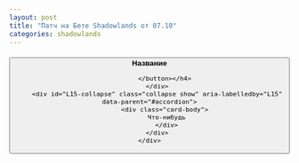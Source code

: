 ```yaml
---
layout: post
title: "Патч на Бете Shadowlands от 07.10"
categories: shadowlands 
---
```

<div id="accordion">
   <div class="card">
        <div class="card-header" id="L15">
            <h4 class="mb-0"><button class="btn btn-link" data-toggle="collapse" data-target="#L15-collapse" aria-expanded="true" aria-controls="L15-collapse">
                <b>Название</b>

            </button></h4>
        </div>
        <div id="L15-collapse" class="collapse show" aria-labelledby="L15" data-parent="#accordion">
            <div class="card-body">
             Что-нибудь
             </div>
        </div>
    </div>
  </div>
<http://www.wowhead.com/news=318267>
